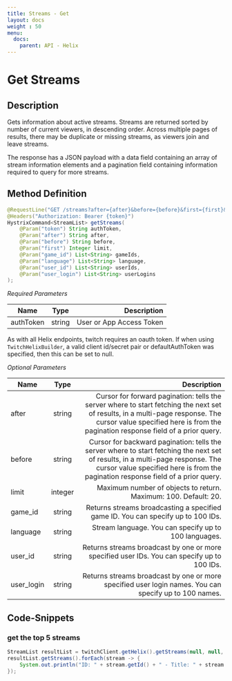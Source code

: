```yaml
---
title: Streams - Get
layout: docs
weight : 50
menu: 
  docs:
    parent: API - Helix
---
```


# Get Streams

## Description

Gets information about active streams. Streams are returned sorted by number of current viewers, in descending order. Across multiple pages of results, there may be duplicate or missing streams, as viewers join and leave streams.

The response has a JSON payload with a data field containing an array of stream information elements and a pagination field containing information required to query for more streams.

## Method Definition

```java
@RequestLine("GET /streams?after={after}&before={before}&first={first}&game_id={game_id}&language={language}&user_id={user_id}&user_login={user_login}")
@Headers("Authorization: Bearer {token}")
HystrixCommand<StreamList> getStreams(
    @Param("token") String authToken,
    @Param("after") String after,
    @Param("before") String before,
    @Param("first") Integer limit,
    @Param("game_id") List<String> gameIds,
    @Param("language") List<String> language,
    @Param("user_id") List<String> userIds,
    @Param("user_login") List<String> userLogins
);
```

*Required Parameters*

| Name          | Type      | Description  |
| ------------- |:---------:| -----------------:|
| authToken     | string    | User or App Access Token |

As with all Helix endpoints, twitch requires an oauth token. If when using `TwitchHelixBuilder`, a valid client id/secret pair or defaultAuthToken was specified, then this can be set to null.

*Optional Parameters*

| Name          | Type      | Description  |
| ------------- |:---------:| -----------------:|
| after | string | Cursor for forward pagination: tells the server where to start fetching the next set of results, in a multi-page response. The cursor value specified here is from the pagination response field of a prior query. |
| before | string | Cursor for backward pagination: tells the server where to start fetching the next set of results, in a multi-page response. The cursor value specified here is from the pagination response field of a prior query. |
| limit | integer | Maximum number of objects to return. Maximum: 100. Default: 20. |
| game_id | string |  	Returns streams broadcasting a specified game ID. You can specify up to 100 IDs. |
| language | string | Stream language. You can specify up to 100 languages. |
| user_id | string | Returns streams broadcast by one or more specified user IDs. You can specify up to 100 IDs. |
| user_login | string | Returns streams broadcast by one or more specified user login names. You can specify up to 100 names. |


## Code-Snippets

### get the top 5 streams
```java
StreamList resultList = twitchClient.getHelix().getStreams(null, null, null, 5, null, null, null, null).execute();
resultList.getStreams().forEach(stream -> {
    System.out.println("ID: " + stream.getId() + " - Title: " + stream.getTitle());
});
```
